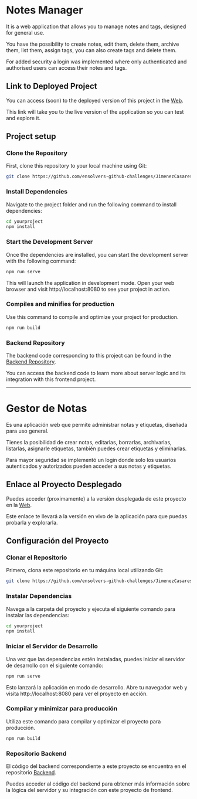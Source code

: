 # Notes Manager

It is a web application that allows you to manage notes and tags, designed for general use.

You have the possibility to create notes, edit them, delete them, archive them, list them, assign tags, you can also create tags and delete them.

For added security a login was implemented where only authenticated and authorised users can access their notes and tags.

## Link to Deployed Project

You can access (soon) to the deployed version of this project in the [Web]().

This link will take you to the live version of the application so you can test and explore it.

## Project setup

### Clone the Repository

First, clone this repository to your local machine using Git:

```bash
git clone https://github.com/ensolvers-github-challenges/JimenezCasares-24baa6.git
```

### Install Dependencies

Navigate to the project folder and run the following command to install dependencies:

```bash
cd yourproject
npm install
```

### Start the Development Server

Once the dependencies are installed, you can start the development server with the following command:

```bash
npm run serve
```

This will launch the application in development mode. Open your web browser and visit http://localhost:8080 to see your project in action.

### Compiles and minifies for production

Use this command to compile and optimize your project for production.

```bash
npm run build
```

### Backend Repository

The backend code corresponding to this project can be found in the [Backend Repository](https://github.com/ensolvers-github-challenges/JimenezCasares-24baa6/tree/main/backend/notes-manager).

You can access the backend code to learn more about server logic and its integration with this frontend project.

---

# Gestor de Notas

Es una aplicación web que permite administrar notas y etiquetas, diseñada para uso general.

Tienes la posibilidad de crear notas, editarlas, borrarlas, archivarlas, listarlas, asignarle etiquetas, también puedes crear etiquetas y eliminarlas.

Para mayor seguridad se implementó un login donde solo los usuarios autenticados y autorizados pueden acceder a sus notas y etiquetas.

## Enlace al Proyecto Desplegado

Puedes acceder (proximamente) a la versión desplegada de este proyecto en la [Web]().

Este enlace te llevará a la versión en vivo de la aplicación para que puedas probarla y explorarla.

## Configuración del Proyecto

### Clonar el Repositorio

Primero, clona este repositorio en tu máquina local utilizando Git:

```bash
git clone https://github.com/ensolvers-github-challenges/JimenezCasares-24baa6.git
```

### Instalar Dependencias

Navega a la carpeta del proyecto y ejecuta el siguiente comando para instalar las dependencias:

```bash
cd yourproject
npm install
```

### Iniciar el Servidor de Desarrollo

Una vez que las dependencias estén instaladas, puedes iniciar el servidor de desarrollo con el siguiente comando:

```bash
npm run serve
```

Esto lanzará la aplicación en modo de desarrollo. Abre tu navegador web y visita http://localhost:8080 para ver el proyecto en acción.

### Compilar y minimizar para producción

Utiliza este comando para compilar y optimizar el proyecto para producción.

```bash
npm run build
```

### Repositorio Backend

El código del backend correspondiente a este proyecto se encuentra en el repositorio [Backend](https://github.com/ensolvers-github-challenges/JimenezCasares-24baa6/tree/main/backend/notes-manager).

Puedes acceder al código del backend para obtener más información sobre la lógica del servidor y su integración con este proyecto de frontend.